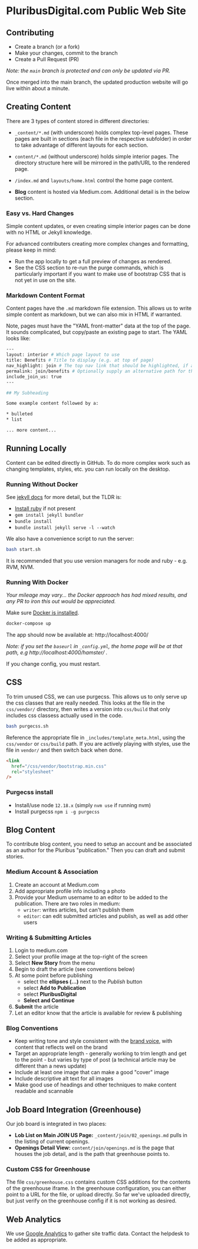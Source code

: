 # PluribusDigital.com Public Web Site

## Contributing

* Create a branch (or a fork)
* Make your changes, commit to the branch
* Create a Pull Request (PR)

_Note: the `main` branch is protected and can only be updated via PR._

Once merged into the main branch, the updated production website will go live within about a minute.

## Creating Content

There are 3 types of content stored in different directories:

* `_content/*.md` (with underscore) holds complex top-level pages. These pages are built in sections (each file in the respective subfolder) in order to take advantage of different layouts for each section.

* `content/*.md` (without underscore) holds simple interior pages. The directory structure here will be mirrored in the path/URL to the rendered page.

* `/index.md` and `layouts/home.html` control the home page content.

* __Blog__ content is hosted via Medium.com. Additional detail is in the below section.

### Easy vs. Hard Changes

Simple content updates, or even creating simple interior pages can be done with no HTML or Jekyll knowledge. 

For advanced contributers creating more complex changes and formatting, please keep in mind:
* Run the app locally to get a full preview of changes as rendered.
* See the CSS section to re-run the purge commands, which is particularly important if you want to make use of bootstrap CSS that is not yet in use on the site.

### Markdown Content Format

Content pages have the `.md` markdown file extension. This allows us to write simple content as markdown, but we can also mix in HTML if warranted.

Note, pages must have the "YAML front-matter" data at the top of the page. It sounds complicated, but copy/paste an existing page to start. The YAML looks like:

```bash
---
layout: interior # Which page layout to use
title: Benefits # Title to display (e.g. at top of page)
nav_highlight: join # The top nav link that should be highlighted, if applicable
permalink: join/benefits # Optionally supply an alternative path for the generated page
include_join_us: true
---

## My Subheading

Some example content followed by a:

* bulleted
* list

... more content...

```

## Running Locally

Content can be edited directly in GitHub. To do more complex work such as changing templates, styles, etc. you can run locally on the desktop.

### Running Without Docker

See [jekyll docs](https://jekyllrb.com/) for more detail, but the TLDR is:

* [Install ruby](https://www.ruby-lang.org/en/documentation/installation/) if not present
* `gem install jekyll bundler`
* `bundle install`
* `bundle install jekyll serve -l --watch`

We also have a convenience script to run the server:

```bash
bash start.sh
```

It is recommended that you use version managers for node and ruby - e.g. RVM, NVM.

### Running With Docker

_Your mileage may vary... the Docker approach has had mixed results, and any PR to iron this out would be appreciated._

Make sure [Docker is installed](https://www.docker.com/products/docker-desktop).

```bash
docker-compose up
```

The app should now be available at: http://localhost:4000/

_Note: if you set the `baseurl` in `_config.yml`, the home page will be at that path, e.g http://localhost:4000/hamster/ ._

If you change config, you must restart.

## CSS

To trim unused CSS, we can use purgecss. This allows us to only serve up the css classes that are really needed. This looks at the file in the `css/vendor/` directory, then writes a version into `css/build` that only includes css classess actually used in the code.

```bash
bash purgecss.sh
```

Reference the appropriate file in `_includes/template_meta.html`, using the `css/vendor` or `css/build` path. If you are actively playing with styles, use the file in `vendor/` and then switch back when done.

```html
<link
  href="/css/vendor/bootstrap.min.css"
  rel="stylesheet"
/>
```

### Purgecss install

* Install/use node `12.18.x` (simply `nvm use` if running nvm)
* Install purgecss `npm i -g purgecss`

## Blog Content

To contribute blog content, you need to setup an account and be associated as an author for the Pluribus "publication." Then you can draft and submit stories.

### Medium Account & Association

1. Create an account at Medium.com
2. Add appropriate profile info including a photo
3. Provide your Medium username to an editor to be added to the publication. There are two roles in medium:
    * `writer`: writes articles, but can't publish them 
    * `editor`: can edit submitted articles and publish, as well as add other users

### Writing & Submitting Articles

1. Login to medium.com
2. Select your profile image at the top-right of the screen
3. Select **New Story** from the menu
4. Begin to draft the article (see conventions below)
5. At some point before publishing
    * select the **ellipses (...)** next to the *Publish* button
    * select **Add to Publication**
    * select **PluribusDigital**
    * **Select and Continue**
6. **Submit** the article
7. Let an editor know that the article is available for review & publishing

### Blog Conventions

* Keep writing tone and style consistent with the [brand voice](https://github.com/PluribusDigital/playbook/blob/main/branding/guide.md), with content that reflects well on the brand
* Target an appropriate length - generally working to trim length and get to the point - but varies by type of post (a technical article may be different than a news update)
* Include at least one image that can make a good "cover" image
* Include descriptive alt text for all images
* Make good use of headings and other techniques to make content readable and scannable

## Job Board Integration (Greenhouse)

Our job board is integrated in two places:

- **Lob List on Main JOIN US Page:** `_content/join/02_openings.md` pulls in the listing of current openings.
- **Openings Detail View:** `content/join/openings.md` is the page that houses the job detail, and is the path that greenhouse points to.

### Custom CSS for Greenhouse

The file `css/greenhouse.css` contains custom CSS additions for the contents of the greenhouse iframe. In the greenhouse configuration, you can either point to a URL for the file, or upload directly. So far we've uploaded directly, but just verify on the greenhouse config if it is not working as desired.

## Web Analytics

We use [Google Analytics](https://analytics.google.com/) to gather site traffic data. Contact the helpdesk to be added as appropriate.
